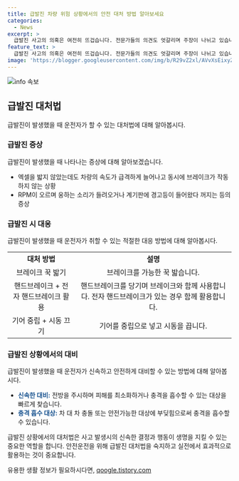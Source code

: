 ```yaml
---
title: 급발진 차량 위험 상황에서의 안전 대처 방법 알아보세요
categories:
  - News
excerpt: >
  급발진 사고의 의혹은 여전히 뜨겁습니다. 전문가들의 의견도 엇갈리며 주장이 나뉘고 있습니다. 급발진이 발생하면 어떻게 해야 할까요? 브레이크를 꾹 밟고, 작동하지 않으면 핸드브레이크를 사용하고 충격 흡수 대상을 찾습니다. 이 때, 기어를 중립으로 놓고 시동을 끄는 것도 대처법 중 하나입니다. 이 같은 대처법을 미리 알아두는 것이 중요합니다.
feature_text: >
  급발진 사고의 의혹은 여전히 뜨겁습니다. 전문가들의 의견도 엇갈리며 주장이 나뉘고 있습니다. 급발진이 발생하면 어떻게 해야 할까요? 브레이크를 꾹 밟고, 작동하지 않으면 핸드브레이크를 사용하고 충격 흡수 대상을 찾습니다. 이 때, 기어를 중립으로 놓고 시동을 끄는 것도 대처법 중 하나입니다. 이 같은 대처법을 미리 알아두는 것이 중요합니다.
image: 'https://blogger.googleusercontent.com/img/b/R29vZ2xl/AVvXsEixyZcFfHzMRdzZMjFBmAUKJYCLCGyLL1o632UiGVXcaFdKo_bkvkuCioo0uUKlGfBVcT3P84aROyZIXSBEx3Aw5nCQ3pTgDom1WDC4m8eifvWiAmWEEVb4x6G_l8C0QH225ldMjyaFvpxGEBGNO37VmDTDMHGhJPq73UglMfDca1-0aw/s1600/blogspot.png'
---
```


<p><img src="https://blogger.googleusercontent.com/img/b/R29vZ2xl/AVvXsEixyZcFfHzMRdzZMjFBmAUKJYCLCGyLL1o632UiGVXcaFdKo_bkvkuCioo0uUKlGfBVcT3P84aROyZIXSBEx3Aw5nCQ3pTgDom1WDC4m8eifvWiAmWEEVb4x6G_l8C0QH225ldMjyaFvpxGEBGNO37VmDTDMHGhJPq73UglMfDca1-0aw/s1600/blogspot.png" alt="info 속보" /></p>

<h2 data-ke-size="size26">급발진 대처법</h2>

<p data-ke-size="size16">급발진이 발생했을 때 운전자가 할 수 있는 대처법에 대해 알아봅시다.</p>

<h3 data-ke-size="size24">급발진 증상</h3>

<p data-ke-size="size16">급발진이 발생했을 때 나타나는 증상에 대해 알아보겠습니다.</p>

<ul>
    <li>엑셀을 밟지 않았는데도 차량의 속도가 급격하게 늘어나고 동시에 브레이크가 작동하지 않는 상황</li>
    <li>RPM이 오르며 웅하는 소리가 들려오거나 계기판에 경고등이 들어왔다 꺼지는 등의 증상</li>
</ul>

<h3 data-ke-size="size24">급발진 시 대응</h3>

<p data-ke-size="size16">급발진이 발생했을 때 운전자가 취할 수 있는 적절한 대응 방법에 대해 알아봅시다.</p>

<table>
    <tbody>
        <tr>
            <td style="text-align: center; height: 17px;"><b>대처 방법</b></td>
            <td style="text-align: center; height: 17px;"><b>설명</b></td>
        </tr>
        <tr>
            <td style="text-align: center; height: 23px;">브레이크 꾹 밟기</td>
            <td style="text-align: center; height: 23px;">브레이크를 가능한 꾹 밟습니다.</td>
        </tr>
        <tr>
            <td style="text-align: center; height: 22px;">핸드브레이크 + 전자 핸드브레이크 활용</td>
            <td style="text-align: center; height: 22px;">핸드브레이크를 당기며 브레이크와 함께 사용합니다. 전자 핸드브레이크가 있는 경우 함께 활용합니다.</td>
        </tr>
        <tr>
            <td style="text-align: center; height: 21px;">기어 중립 + 시동 끄기</td>
            <td style="text-align: center; height: 21px;">기어를 중립으로 넣고 시동을 끕니다.</td>
        </tr>
    </tbody>
</table>

<h3 data-ke-size="size24">급발진 상황에서의 대비</h3>

<p data-ke-size="size16">급발진이 발생했을 때 운전자가 신속하고 안전하게 대비할 수 있는 방법에 대해 알아봅시다.</p>

<ul>
    <li><b><span style="color: #1a5490;">신속한 대비:</span></b> 전방을 주시하며 피해를 최소화하거나 충격을 흡수할 수 있는 대상을 빠르게 찾습니다.</li>
    <li><b><span style="color: #1a5490;">충격 흡수 대상:</span></b> 차 대 차 충돌 또는 안전가능한 대상에 부딪힘으로써 충격을 흡수할 수 있습니다.</li>
</ul>

<p data-ke-size="size16">급발진 상황에서의 대처법은 사고 발생시의 신속한 결정과 행동이 생명을 지킬 수 있는 중요한 역할을 합니다. 안전운전을 위해 급발진 대처법을 숙지하고 실전에서 효과적으로 활용하는 것이 중요합니다.</p>
유용한 생활 정보가 필요하시다면, <a href="https://qoogle.tistory.com" rel="dofollow">qoogle.tistory.com</a>


